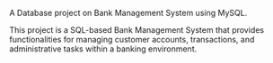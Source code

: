 A Database project on Bank Management System using MySQL.

This project is a SQL-based Bank Management System that provides functionalities for managing customer accounts, transactions, and administrative tasks within a banking environment.

